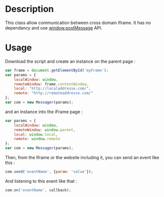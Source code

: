 Description
===

This class allow communication between cross domain Iframe. It has no dependancy and use [window.postMessage](https://developer.mozilla.org/en-US/docs/Web/API/Window/postMessage) API.

Usage
===

Download the script and create an instance on the parent page :

```javascript
var frame = document.getElementById('myFrame');
var params = {
    localWindow: window,
    remoteWindow: frame.contentWindow,
    local: "http://localaddresse.com/",
    remote: "http://remoteaddresse.com/"
};
var com = new Messager(params);
```
    
and an instance into the iFrame page :

```javascript
var params = {
    localWindow: window,
    remoteWindow: window.parent,
    local: window.local,
    remote: window.remote
};
var com = new Messager(params);
```

Then, from the Iframe or the website including it, you can send an event like this :

```javascript
com.send('eventName', {param: 'value'});
```
    
And listening to this event like that :

```javascript
com.on('eventName', callback);
```
